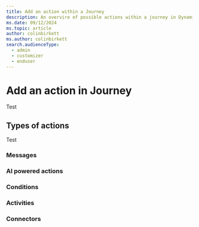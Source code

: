 ```yaml
---
title: Add an action within a Journey
description: An overvire of possible actions within a journey in Dynamics 365 Customer Insights - Journeys.
ms.date: 09/12/2024
ms.topic: article
author: colinbirkett
ms.author: colinbirkett
search.audienceType: 
  - admin
  - customizer
  - enduser
---
```


# Add an action in Journey

Test

## Types of actions

Test

### Messages

### AI powered actions

### Conditions

### Activities

### Connectors
